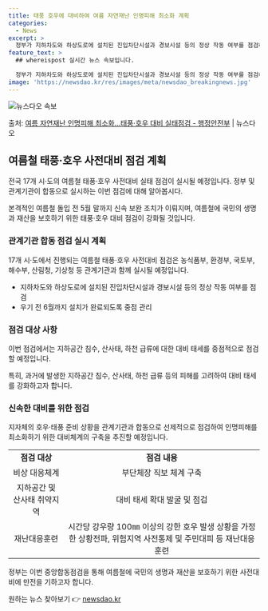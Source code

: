 ```yaml
---
title: 태풍 호우에 대비하여 여름 자연재난 인명피해 최소화 계획
categories:
  - News
excerpt: >
  정부가 지하차도와 하상도로에 설치된 진입차단시설과 경보시설 등의 정상 작동 여부를 점검하고, 설치 중인 사업…
feature_text: >
  ## whereispost 실시간 뉴스 속보입니다.

  정부가 지하차도와 하상도로에 설치된 진입차단시설과 경보시설 등의 정상 작동 여부를 점검하고, 설치 중인 사업…
image: 'https://newsdao.kr/res/images/meta/newsdao_breakingnews.jpg'
---
```


![뉴스다오 속보](https://newsdao.kr/res/images/meta/newsdao_breakingnews.jpg)

<p>출처: <a href="https://newsdao.kr/3649" rel="dofollow">여름 자연재난 인명피해 최소화…태풍·호우 대비 실태점검 - 행정안전부</a> | 뉴스다오</p>

<h2 data-ke-size="size26">여름철 태풍·호우 사전대비 점검 계획</h2>
전국 17개 시·도의 여름철 태풍·호우 사전대비 실태 점검이 실시될 예정입니다. 정부 및 관계기관이 합동으로 실시하는 이번 점검에 대해 알아봅시다.

<p data-ke-size="size16">본격적인 여름철 돌입 전 5월 말까지 신속 보완 조치가 이뤄지며, 여름철에 국민의 생명과 재산을 보호하기 위한 태풍·호우 대비 점검이 강화될 것입니다.</p>

<h3 data-ke-size="size24">관계기관 합동 점검 실시 계획</h3>
17개 시·도에서 진행되는 여름철 태풍·호우 사전대비 점검은 농식품부, 환경부, 국토부, 해수부, 산림청, 기상청 등 관계기관과 함께 실시될 예정입니다.

<ul>
  <li>지하차도와 하상도로에 설치된 진입차단시설과 경보시설 등의 정상 작동 여부를 점검</li>
  <li>우기 전 6월까지 설치가 완료되도록 중점 관리</li>
</ul>

<h3 data-ke-size="size24">점검 대상 사항</h3>
이번 점검에서는 지하공간 침수, 산사태, 하천 급류에 대한 대비 태세를 중점적으로 점검할 예정입니다.

<p data-ke-size="size16">특히, 과거에 발생한 지하공간 침수, 산사태, 하천 급류 등의 피해를 고려하여 대비 태세를 강화하고자 합니다.</p>

<h3 data-ke-size="size24">신속한 대비를 위한 점검</h3>
지자체의 호우·태풍 준비 상황을 관계기관과 합동으로 선제적으로 점검하여 인명피해를 최소화하기 위한 대비체계의 구축을 추진할 예정입니다.

<table style="width: 100%;">
<tbody>
<tr>
<td style="text-align: center; height: 17px;"><b>점검 대상</b></td>
<td style="text-align: center; height: 17px;"><b>점검 내용</b></td>
</tr>
<tr>
<td style="text-align: center; height: 17px;">비상 대응체계</td>
<td style="text-align: center; height: 17px;">부단체장 직보 체계 구축</td>
</tr>
<tr>
<td style="text-align: center; height: 17px;">지하공간 및 산사태 취약지역</td>
<td style="text-align: center; height: 17px;">대비 태세 확대 발굴 및 점검</td>
</tr>
<tr>
<td style="text-align: center; height: 17px;">재난대응훈련</td>
<td style="text-align: center; height: 17px;">시간당 강우량 100㎜ 이상의 강한 호우 발생 상황을 가정한 상황전파, 위험지역 사전통제 및 주민대피 등 재난대응훈련</td>
</tr>
</tbody>
</table>

<p data-ke-size="size16">정부는 이번 중앙합동점검을 통해 여름철에 국민의 생명과 재산을 보호하기 위한 사전대비에 만전을 기하고자 합니다.</p> 

원하는 뉴스 찾아보기 👉 <a href="https://newsdao.kr" rel="dofollow">newsdao.kr</a>


